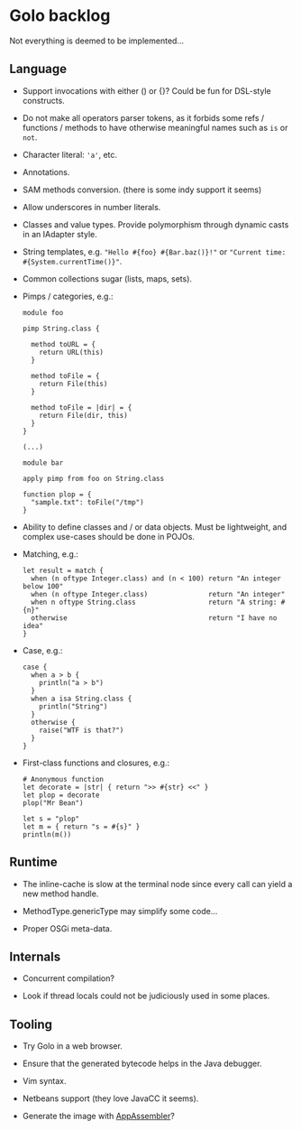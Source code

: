 # Golo backlog

Not everything is deemed to be implemented...

## Language

* Support invocations with either () or {}? Could be fun for DSL-style constructs.

* Do not make all operators parser tokens, as it forbids some refs / functions / methods to
  have otherwise meaningful names such as `is` or `not`.

* Character literal: `'a'`, etc.

* Annotations.

* SAM methods conversion. (there is some indy support it seems)

* Allow underscores in number literals.

* Classes and value types. Provide polymorphism through dynamic casts in an IAdapter style.

* String templates, e.g. `"Hello #{foo} #{Bar.baz()}!"` or `"Current time: #{System.currentTime()}"`.

* Common collections sugar (lists, maps, sets).

* Pimps / categories, e.g.:

    ```
    module foo

    pimp String.class {
      
      method toURL = {
        return URL(this)
      }

      method toFile = {
        return File(this)
      }

      method toFile = |dir| = {
        return File(dir, this)
      }
    }

    (...)

    module bar

    apply pimp from foo on String.class

    function plop = {
      "sample.txt": toFile("/tmp")
    }

    ```

* Ability to define classes and / or data objects.
  Must be lightweight, and complex use-cases should be done in POJOs.

* Matching, e.g.:
  
    ```
    let result = match {
      when (n oftype Integer.class) and (n < 100) return "An integer below 100"
      when (n oftype Integer.class)               return "An integer"
      when n oftype String.class                  return "A string: #{n}"
      otherwise                                   return "I have no idea"
    }
    ```

* Case, e.g.:

    ```
    case {
      when a > b {
        println("a > b")
      }
      when a isa String.class {
        println("String")
      }
      otherwise {
        raise("WTF is that?")
      }
    }
    ```

* First-class functions and closures, e.g.:

    ```
    # Anonymous function
    let decorate = |str| { return ">> #{str} <<" }
    let plop = decorate
    plop("Mr Bean")

    let s = "plop"
    let m = { return "s = #{s}" }
    println(m())
    ```

## Runtime

* The inline-cache is slow at the terminal node since every call can yield a new method handle.

* MethodType.genericType may simplify some code...

* Proper OSGi meta-data.

## Internals

* Concurrent compilation?

* Look if thread locals could not be judiciously used in some places.

## Tooling

* Try Golo in a web browser.

* Ensure that the generated bytecode helps in the Java debugger.

* Vim syntax.

* Netbeans support (they love JavaCC it seems).

* Generate the image with [AppAssembler](http://mojo.codehaus.org/appassembler/appassembler-maven-plugin/usage-program.html)?

